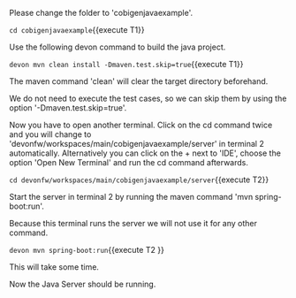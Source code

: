 

Please change the folder to &#39;cobigenjavaexample&#39;.

`cd cobigenjavaexample`{{execute T1}}
 
Use the following devon command to build the java project.

`devon mvn clean install -Dmaven.test.skip=true`{{execute T1}}

The maven command 'clean' will clear the target directory beforehand. 

We do not need to execute the test cases, so we can skip them by using the option '-Dmaven.test.skip=true'.




Now you have to open another terminal. Click on the cd command twice and you will change to &#39;devonfw/workspaces/main/cobigenjavaexample/server&#39; in terminal 2 automatically. Alternatively you can click on the + next to &#39;IDE&#39;, choose the option &#39;Open New Terminal&#39; and run the cd command afterwards. 


`cd devonfw/workspaces/main/cobigenjavaexample/server`{{execute T2}}

Start the server in terminal 2 by running the maven command 'mvn spring-boot:run'.

Because this terminal runs the server we will not use it for any other command.
 

`devon mvn spring-boot:run`{{execute T2 }}

This will take some time.

Now the Java Server should be running.
